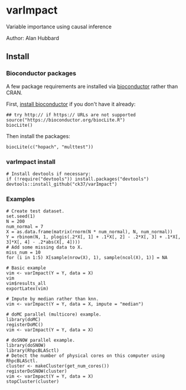 # varImpact
Variable importance using causal inference

Author: Alan Hubbard

## Install

### Bioconductor packages

A few package requirements are installed via [bioconductor](https://www.bioconductor.org) rather than CRAN.

First, [install bioconductor](https://www.bioconductor.org/install/) if you don't have it already:
```{r}
## try http:// if https:// URLs are not supported
source("https://bioconductor.org/biocLite.R")
biocLite()
```

Then install the packages:
```{r}
biocLite(c("hopach", "multtest"))
```

### varImpact install

```{r}
# Install devtools if necessary:
if (!require("devtools")) install.packages("devtools")
devtools::install_github("ck37/varImpact")
```

### Examples

```{r}
# Create test dataset.
set.seed(1)
N = 200
num_normal = 7
X = as.data.frame(matrix(rnorm(N * num_normal), N, num_normal))
Y = rbinom(N, 1, plogis(.2*X[, 1] + .1*X[, 2] - .2*X[, 3] + .1*X[, 3]*X[, 4] - .2*abs(X[, 4])))
# Add some missing data to X.
miss_num = 10
for (i in 1:5) X[sample(nrow(X), 1), sample(ncol(X), 1)] = NA

# Basic example
vim <- varImpact(Y = Y, data = X)
vim
vim$results_all
exportLatex(vim)

# Impute by median rather than knn.
vim <- varImpact(Y = Y, data = X, impute = "median")

# doMC parallel (multicore) example.
library(doMC)
registerDoMC()
vim <- varImpact(Y = Y, data = X)

# doSNOW parallel example.
library(doSNOW)
library(RhpcBLASctl)
# Detect the number of physical cores on this computer using RhpcBLASctl.
cluster <- makeCluster(get_num_cores())
registerDoSNOW(cluster)
vim <- varImpact(Y = Y, data = X)
stopCluster(cluster)
```
